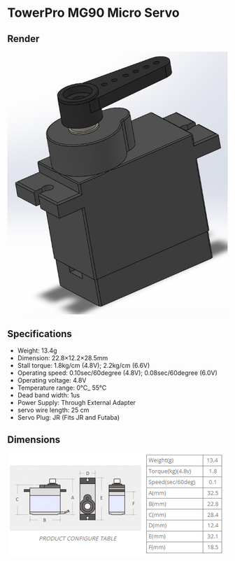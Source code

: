 # TowerPro MG90 Micro Servo

## Render

![render](./render.png)

## Specifications

- Weight: 13.4g
- Dimension: 22.8×12.2×28.5mm
- Stall torque: 1.8kg/cm (4.8V); 2.2kg/cm (6.6V)
- Operating speed: 0.10sec/60degree (4.8V); 0.08sec/60degree (6.0V)
- Operating voltage: 4.8V
- Temperature range: 0℃_ 55℃
- Dead band width: 1us
- Power Supply: Through External Adapter
- servo wire length: 25 cm
- Servo Plug: JR (Fits JR and Futaba)

## Dimensions

![dimensions](./dimensions.png)
